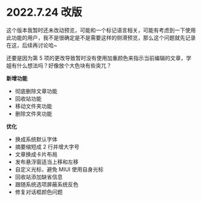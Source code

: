# 2022.7.24 改版

这个版本我暂时还未改动预览，可能和一个标记语言相关，可能有考虑到一下使用此功能的用户，我不是很确定是不是需要这样的侧滑预览，那么这个问题就先记录在这，后续再讨论哈~

还要是因为第 5 项的更改导致暂时没有使用加重颜色来指示当前编辑的文章，学姐有什么想法吗？好像放个大色块有些突兀？

**新增功能**
- 彻底删除文章功能
- 回收站功能
- 移动文件夹功能
- 删除文件夹功能

**优化**
- 换成系统默认字体
- 摘要缩短成 2 行并增大字号
- 文章换成卡片布局
- 发布悬浮窗适当上移和左移
- 自定义光标，避免 MIUI 使用自身光标
- 回收站添加缺省信息
- 跟随系统选项屏蔽系统反色
- 修复对话框颜色问题